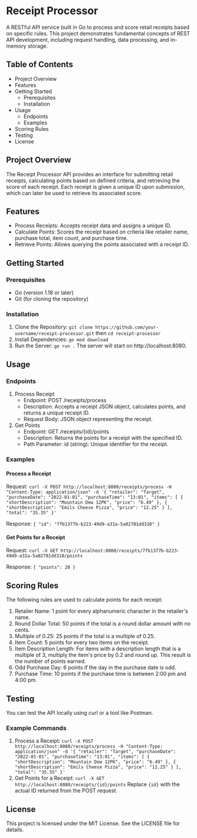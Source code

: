 # Receipt Processor

A RESTful API service built in Go to process and score retail receipts based on specific rules. This project demonstrates fundamental concepts of REST API development, including request handling, data processing, and in-memory storage.

## Table of Contents
- Project Overview
- Features
- Getting Started
  - Prerequisites
  - Installation
- Usage
  - Endpoints
  - Examples
- Scoring Rules
- Testing
- License

## Project Overview
The Receipt Processor API provides an interface for submitting retail receipts, calculating points based on defined criteria, and retrieving the score of each receipt. Each receipt is given a unique ID upon submission, which can later be used to retrieve its associated score.

## Features
- Process Receipts: Accepts receipt data and assigns a unique ID.
- Calculate Points: Scores the receipt based on criteria like retailer name, purchase total, item count, and purchase time.
- Retrieve Points: Allows querying the points associated with a receipt ID.

## Getting Started

### Prerequisites
- Go (version 1.18 or later)
- Git (for cloning the repository)

### Installation
1. Clone the Repository: `git clone https://github.com/your-username/receipt-processor.git` then `cd receipt-processor`
2. Install Dependencies: `go mod download`
3. Run the Server: `go run .` The server will start on http://localhost:8080.

## Usage

### Endpoints
1. Process Receipt
   - Endpoint: POST /receipts/process
   - Description: Accepts a receipt JSON object, calculates points, and returns a unique receipt ID.
   - Request Body: JSON object representing the receipt.
2. Get Points
   - Endpoint: GET /receipts/{id}/points
   - Description: Returns the points for a receipt with the specified ID.
   - Path Parameter: id (string): Unique identifier for the receipt.

### Examples

#### Process a Receipt
Request: `curl -X POST http://localhost:8080/receipts/process -H "Content-Type: application/json" -d '{ "retailer": "Target", "purchaseDate": "2022-01-01", "purchaseTime": "13:01", "items": [ { "shortDescription": "Mountain Dew 12PK", "price": "6.49" }, { "shortDescription": "Emils Cheese Pizza", "price": "12.25" } ], "total": "35.35" }'`

Response: `{ "id": "7fb1377b-b223-49d9-a31a-5a02701dd310" }`

#### Get Points for a Receipt
Request: `curl -X GET http://localhost:8080/receipts/7fb1377b-b223-49d9-a31a-5a02701dd310/points`

Response: `{ "points": 28 }`

## Scoring Rules
The following rules are used to calculate points for each receipt:
1. Retailer Name: 1 point for every alphanumeric character in the retailer's name.
2. Round Dollar Total: 50 points if the total is a round dollar amount with no cents.
3. Multiple of 0.25: 25 points if the total is a multiple of 0.25.
4. Item Count: 5 points for every two items on the receipt.
5. Item Description Length: For items with a description length that is a multiple of 3, multiply the item's price by 0.2 and round up. This result is the number of points earned.
6. Odd Purchase Day: 6 points if the day in the purchase date is odd.
7. Purchase Time: 10 points if the purchase time is between 2:00 pm and 4:00 pm.

## Testing
You can test the API locally using curl or a tool like Postman.

### Example Commands
1. Process a Receipt: `curl -X POST http://localhost:8080/receipts/process -H "Content-Type: application/json" -d '{ "retailer": "Target", "purchaseDate": "2022-01-01", "purchaseTime": "13:01", "items": [ { "shortDescription": "Mountain Dew 12PK", "price": "6.49" }, { "shortDescription": "Emils Cheese Pizza", "price": "12.25" } ], "total": "35.35" }'`
2. Get Points for a Receipt: `curl -X GET http://localhost:8080/receipts/{id}/points` Replace `{id}` with the actual ID returned from the POST request.

## License
This project is licensed under the MIT License. See the LICENSE file for details.
